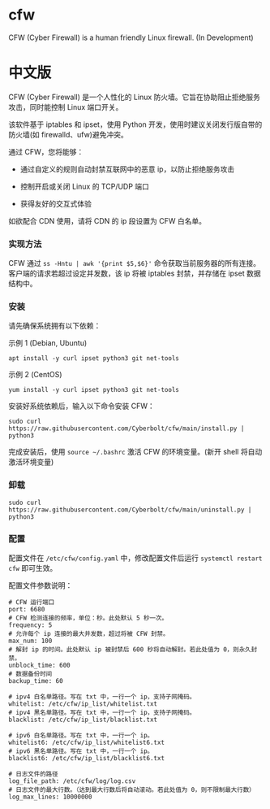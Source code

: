 # cfw

CFW (Cyber Firewall) is a human friendly Linux firewall. (In Development)

# 中文版

CFW (Cyber Firewall) 是一个人性化的 Linux 防火墙。它旨在协助阻止拒绝服务攻击，同时能控制 Linux 端口开关。

该软件基于 iptables 和 ipset，使用 Python 开发，使用时建议关闭发行版自带的防火墙(如 firewalld、ufw)避免冲突。

通过 CFW，您将能够：

- 通过自定义的规则自动封禁互联网中的恶意 ip，以防止拒绝服务攻击

- 控制开启或关闭 Linux 的 TCP/UDP 端口

- 获得友好的交互式体验

如欲配合 CDN 使用，请将 CDN 的 ip 段设置为 CFW 白名单。

### 实现方法

CFW 通过 `ss -Hntu | awk '{print $5,$6}'` 命令获取当前服务器的所有连接。客户端的请求若超过设定并发数，该 ip 将被 iptables 封禁，并存储在 ipset 数据结构中。

### 安装

请先确保系统拥有以下依赖：

示例 1 (Debian, Ubuntu)

```
apt install -y curl ipset python3 git net-tools
```

示例 2 (CentOS)

```
yum install -y curl ipset python3 git net-tools
```

安装好系统依赖后，输入以下命令安装 CFW：

```
sudo curl https://raw.githubusercontent.com/Cyberbolt/cfw/main/install.py | python3
```

完成安装后，使用 `source ~/.bashrc` 激活 CFW 的环境变量。(新开 shell 将自动激活环境变量)

### 卸载

```
sudo curl https://raw.githubusercontent.com/Cyberbolt/cfw/main/uninstall.py | python3
```

### 配置

配置文件在 `/etc/cfw/config.yaml` 中，修改配置文件后运行 `systemctl restart cfw` 即可生效。

配置文件参数说明：
```
# CFW 运行端口
port: 6680
# CFW 检测连接的频率，单位：秒。此处默认 5 秒一次。
frequency: 5
# 允许每个 ip 连接的最大并发数，超过将被 CFW 封禁。
max_num: 100
# 解封 ip 的时间。此处默认 ip 被封禁后 600 秒将自动解封。若此处值为 0，则永久封禁。
unblock_time: 600
# 数据备份时间
backup_time: 60

# ipv4 白名单路径。写在 txt 中，一行一个 ip，支持子网掩码。
whitelist: /etc/cfw/ip_list/whitelist.txt
# ipv4 黑名单路径。写在 txt 中，一行一个 ip，支持子网掩码。
blacklist: /etc/cfw/ip_list/blacklist.txt

# ipv6 白名单路径。写在 txt 中，一行一个 ip。
whitelist6: /etc/cfw/ip_list/whitelist6.txt
# ipv6 黑名单路径。写在 txt 中，一行一个 ip。
blacklist6: /etc/cfw/ip_list/blacklist6.txt

# 日志文件的路径
log_file_path: /etc/cfw/log/log.csv
# 日志文件的最大行数。（达到最大行数后将自动滚动。若此处值为 0，则不限制最大行数）
log_max_lines: 10000000
```